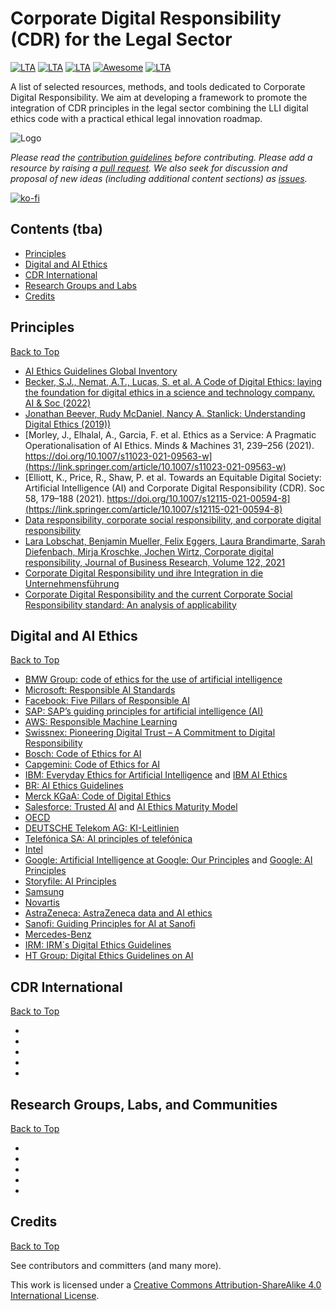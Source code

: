 # Corporate Digital Responsibility (CDR) for the Legal Sector
[![LTA](https://img.shields.io/badge/CLP-CDR-green?style=flat-square)](https://www.liquid-legal-institute.com/workinggroups/corporate-digital-responsibility-cdr/)
[![LTA](https://img.shields.io/badge/CLP-Ecosystem-blue?style=flat-square)](https://github.com/Liquid-Legal-Institute/Common-Legal-Platform)
[![LTA](https://img.shields.io/badge/CLP-Community-orange?style=flat-square)](https://github.com/Liquid-Legal-Institute/Common-Legal-Platform)
[![Awesome](https://awesome.re/badge.svg)](https://awesome.re)
[![LTA](https://img.shields.io/badge/License-CC_BY--SA_4.0-lightgrey?style=flat-square)](https://creativecommons.org/licenses/by-sa/4.0/)


A list of selected resources, methods, and tools dedicated to Corporate Digital Responsibility. We aim at developing a framework to promote the integration of CDR principles in the legal sector combining the LLI digital ethics code with a practical ethical legal innovation roadmap. 


![Logo](https://www.liquid-legal-institute.com/wp-content/uploads/2022/02/MicrosoftTeams-image.png)

_Please read the [contribution guidelines](contributing.md) before contributing. Please add a resource by raising a [pull request](https://github.com/Liquid-Legal-Institute/Legal-Text-Analytics/pulls). We also seek for discussion and proposal of new ideas (including additional content sections) as [issues](https://github.com/Liquid-Legal-Institute/Legal-Text-Analytics/issues)._

[![ko-fi](https://ko-fi.com/img/githubbutton_sm.svg)](https://ko-fi.com/W7W1FF5NN)

## Contents (tba)

* [Principles](#principles)
* [Digital and AI Ethics](#digital-and-ai-ethics)
* [CDR International](#cdr-international)
* [Research Groups and Labs](#research-groups-labs-and-communities)
* [Credits](#credits)

## Principles
[Back to Top](#contents)
- [AI Ethics Guidelines Global Inventory](https://inventory.algorithmwatch.org/)
- [Becker, S.J., Nemat, A.T., Lucas, S. et al. A Code of Digital Ethics: laying the foundation for digital ethics in a science and technology company. AI & Soc (2022)](https://doi.org/10.1007/s00146-021-01376-w)
- [Jonathan Beever, Rudy McDaniel, Nancy A. Stanlick: Understanding Digital Ethics (2019))](https://doi.org/10.4324/9781315282138)
- [Morley, J., Elhalal, A., Garcia, F. et al. Ethics as a Service: A Pragmatic Operationalisation of AI Ethics. Minds & Machines 31, 239–256 (2021). https://doi.org/10.1007/s11023-021-09563-w](https://link.springer.com/article/10.1007/s11023-021-09563-w)
- [Elliott, K., Price, R., Shaw, P. et al. Towards an Equitable Digital Society: Artificial Intelligence (AI) and Corporate Digital Responsibility (CDR). Soc 58, 179–188 (2021). https://doi.org/10.1007/s12115-021-00594-8](https://link.springer.com/article/10.1007/s12115-021-00594-8)
- [Data responsibility, corporate social responsibility, and corporate digital responsibility](https://www.cambridge.org/core/services/aop-cambridge-core/content/view/B7749EC986BFF98EF32D3192E8D4F9D7/S2632324922000025a.pdf/div-class-title-data-responsibility-corporate-social-responsibility-and-corporate-digital-responsibility-div.pdf)
- [Lara Lobschat, Benjamin Mueller, Felix Eggers, Laura Brandimarte, Sarah Diefenbach, Mirja Kroschke, Jochen Wirtz, Corporate digital responsibility,
Journal of Business Research, Volume 122, 2021](https://www.sciencedirect.com/science/article/pii/S0148296319305946)
- [Corporate Digital Responsibility und ihre Integration in die Unternehmensführung](https://api.pageplace.de/preview/DT0400.9783800665631_A42962004/preview-9783800665631_A42962004.pdf#page=62)
- [Corporate Digital Responsibility and the current Corporate Social Responsibility standard: An analysis of applicability](https://dl.gi.de/bitstream/handle/20.500.12116/38706/proceedings-06.pdf?sequence=1&isAllowed=y)

## Digital and AI Ethics
[Back to Top](#contents)
- [BMW Group: code of ethics for the use of artificial intelligence](https://www.press.bmwgroup.com/global/article/detail/T0318411EN/seven-principles-for-ai:-bmw-group-sets-out-code-of-ethics-for-the-use-of-artificial-intelligence?language=en )
- [Microsoft: Responsible AI Standards](https://query.prod.cms.rt.microsoft.com/cms/api/am/binary/RE4ZPmV)
- [Facebook: Five Pillars of Responsible AI](https://ai.facebook.com/blog/facebooks-five-pillars-of-responsible-ai/ )
- [SAP: SAP’s guiding principles for artificial intelligence (AI)](https://www.sap.com/products/artificial-intelligence/ai-ethics.html )
- [AWS: Responsible Machine Learning](https://aws.amazon.com/machine-learning/responsible-machine-learning/)
- [Swissnex: Pioneering Digital Trust – A Commitment to Digital Responsibility ](https://swissnex.org/china/event/pioneering-digital-trust-a-commitment-to-digital-responsibility/)
- [Bosch: Code of Ethics for AI](https://www.bosch-ai.com/industrial-ai/code-of-ethics-for-ai/)
- [Capgemini: Code of Ethics for AI](https://www.capgemini.com/wp-content/uploads/2021/03/Capgemini_Code_of_Ethics_for_AI_2021_EN.pdf)
- [IBM: Everyday Ethics for Artificial Intelligence](https://www.ibm.com/watson/assets/duo/pdf/everydayethics.pdf) and [IBM AI Ethics](https://www.ibm.com/cloud/learn/ai-ethics)
- [BR: AI Ethics Guidelines](https://www.br.de/extra/ai-automation-lab-english/ai-ethics100.html)
- [Merck KGaA: Code of Digital Ethics](https://www.merckgroup.com/company/responsibility/us/products-businesses/CoDE-Code_of_Digital_Ethics.pdf)
- [Salesforce: Trusted AI](https://www.salesforceairesearch.com/trusted-ai) and [AI Ethics Maturity Model](https://www.salesforceairesearch.com/static/ethics/EthicalAIMaturityModel.pdf)
- [OECD](https://oecd.ai/en/ai-principles)
- [DEUTSCHE Telekom AG: KI-Leitlinien](https://www.telekom.com/resource/blob/532444/87e1e54df08cce6f4483985bd25250b6/dl-180710-ki-leitlinien-data.pdf)
- [Telefónica SA: AI principles of telefónica](https://www.telefonica.com/wp-content/uploads/sites/7/2021/11/Infographics-AI.pdf)
- [Intel](https://community.intel.com/t5/Blogs/ct-p/blogs/policy/files/2017/10/Intel-Artificial-Intelligence-Public-Policy-White-Paper-2017.pdf )
- [Google: Artificial Intelligence at Google: Our Principles](https://ai.google/principles/) and [Google: AI Principles](https://blog.google/technology/ai/ai-principles/)
- [Storyfile: AI Principles](https://storyfile.com/storyfiles-ai-principles/)
- [Samsung](https://www.samsung.com/latin_en/sustainability/digital-responsibility/)
- [Novartis](https://www.novartis.com/about/strategy/data-and-digital/artificial-intelligence/our-commitment-ethical-and-responsible-use-ai )
- [AstraZeneca: AstraZeneca data and AI ethics](https://www.astrazeneca.com/Sustainability/ethics-and-transparency/data-and-ai-ethics.html )
- [Sanofi: Guiding Principles for AI at Sanofi](https://www.sanofi.com/dam/jcr:8b3c241a-1105-4f1d-964c-0d3999913d94/Guiding-Principles-of-AI-at-Sanofi.pdf)
- [Mercedes-Benz](https://group.mercedes-benz.com/nachhaltigkeit/daten/ki-guidelines.html)
- [IRM: IRM´s Digital Ethics Guidelines](https://enterpriseriskmag.com/irms-digital-ethics-guidelines/)
- [HT Group: Digital Ethics Guidelines on AI](https://www.t.ht.hr/en/about-us/company-values/digital-ethics/digital-ethics-guidelines-on-artificial-intelligen)


## CDR International
[Back to Top](#contents)
- []()
- []()
- []()
- []()
- []()

## Research Groups, Labs, and Communities
[Back to Top](#contents)
- []()
- []()
- []()
- []()
- []()


## Credits
[Back to Top](#contents)

See contributors and committers (and many more).

This work is licensed under a [Creative Commons Attribution-ShareAlike 4.0 International License][cc-by-sa].

[cc-by-sa]: http://creativecommons.org/licenses/by-sa/4.0/
[cc-by-sa-shield]: https://img.shields.io/badge/License-CC%20BY--SA%204.0-lightgrey.svg

